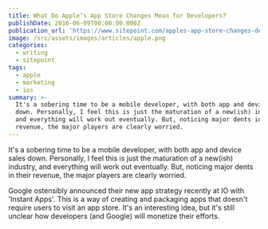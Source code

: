 ```yaml
---
title: What Do Apple’s App Store Changes Mean for Developers?
publishDate: 2016-06-09T00:00:00.000Z
publication_url: 'https://www.sitepoint.com/apples-app-store-changes-developers/'
image: /src/assets/images/articles/apple.png
categories:
  - writing
  - sitepoint
tags:
  - apple
  - marketing
  - ios
summary: >-
  It's a sobering time to be a mobile developer, with both app and device sales
  down. Personally, I feel this is just the maturation of a new(ish) industry,
  and everything will work out eventually. But, noticing major dents in their
  revenue, the major players are clearly worried.
---
```


It's a sobering time to be a mobile developer, with both app and device sales down. Personally, I feel this is just the maturation of a new(ish) industry, and everything will work out eventually. But, noticing major dents in their revenue, the major players are clearly worried.

Google ostensibly announced their new app strategy recently at IO with 'Instant Apps'. This is a way of creating and packaging apps that doesn't require users to visit an app store. It's an interesting idea, but it's still unclear how developers (and Google) will monetize their efforts.
